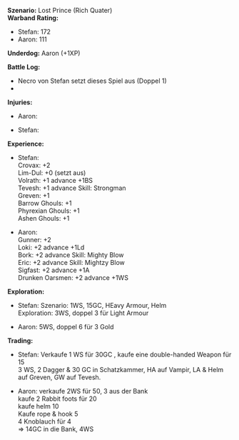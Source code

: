 **Szenario:** Lost Prince (Rich Quater)  
**Warband Rating:**  
 - Stefan: 172
 - Aaron: 111

**Underdog:** Aaron (+1XP)
 
**Battle Log:**  
- Necro von Stefan setzt dieses Spiel aus (Doppel 1)
- 
 
**Injuries:**  
* Aaron:

* Stefan:
 
**Experience:**  
* Stefan:  
Crovax: +2  
Lim-Dul: +0 (setzt aus)  
Volrath: +1 advance +1BS   
Tevesh: +1 advance Skill: Strongman   
Greven: +1  
Barrow Ghouls: +1  
Phyrexian Ghouls: +1  
Ashen Ghouls: +1  

* Aaron:  
Gunner: +2   
Loki: +2 advance +1Ld  
Bork: +2 advance Skill: Mighty Blow   
Eric: +2 advance Skill: Mightzy Blow  
Sigfast: +2 advance +1A  
Drunken Oarsmen: +2 advance +1WS  

**Exploration:**  
* Stefan: 
Szenario: 1WS, 15GC, HEavy Armour, Helm  
Exploration: 3WS, doppel 3 für Light Armour

* Aaron: 5WS, doppel 6 für 3 Gold  

**Trading:**  
* Stefan: Verkaufe 1 WS für 30GC , kaufe eine double-handed Weapon für 15  
3 WS, 2 Dagger & 30 GC in Schatzkammer, HA auf Vampir, LA & Helm auf Greven, GW auf Tevesh.

* Aaron: 
verkaufe 2WS für 50, 3 aus der Bank  
kaufe 2 Rabbit foots für 20  
kaufe helm 10  
Kaufe rope & hook 5  
4 Knoblauch für 4  
=> 14GC in die Bank, 4WS
